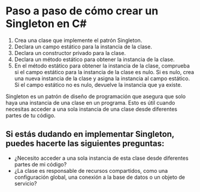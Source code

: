 ﻿# Paso a paso de cómo crear un Singleton en C#

1. Crea una clase que implemente el patrón Singleton.
2. Declara un campo estático para la instancia de la clase.
3. Declara un constructor privado para la clase.
4. Declara un método estático para obtener la instancia de la clase.
5. En el método estático para obtener la instancia de la clase, comprueba si el campo estático para la instancia de la clase es nulo. Si es nulo, crea una nueva instancia de la clase y asigna la instancia al campo estático. Si el campo estático no es nulo, devuelve la instancia que ya existe.

Singleton es un patrón de diseño de programación que asegura que solo haya una instancia de una clase en un programa. 
Esto es útil cuando necesitas acceder a una sola instancia de una clase desde diferentes partes de tu código.

## Si estás dudando en implementar Singleton, puedes hacerte las siguientes preguntas:

- ¿Necesito acceder a una sola instancia de esta clase desde diferentes partes de mi código?
- ¿La clase es responsable de recursos compartidos, como una configuración global, una conexión a la base de datos o un objeto de servicio?
